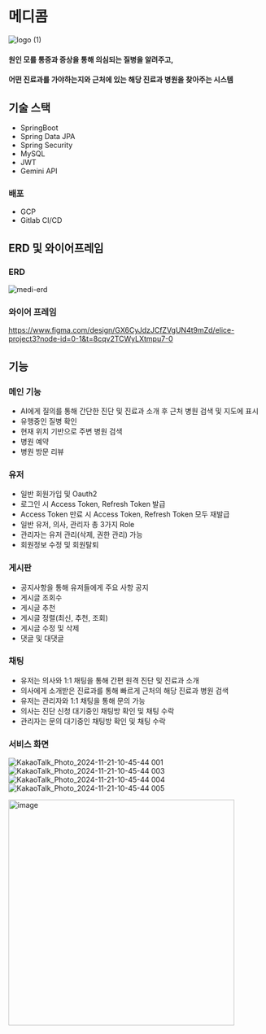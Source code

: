 # 메디콤
![logo (1)](https://github.com/user-attachments/assets/1c157835-d764-46e6-bcf5-c250ff089ba2)

#### 원인 모를 통증과 증상을 통해 의심되는 질병을 알려주고,
#### 어떤 진료과를 가야하는지와 근처에 있는 해당 진료과 병원을 찾아주는 시스템

## 기술 스택
- SpringBoot
- Spring Data JPA
- Spring Security
- MySQL
- JWT
- Gemini API

### 배포
- GCP
- Gitlab CI/CD

## ERD 및 와이어프레임
### ERD
![medi-erd](https://github.com/user-attachments/assets/22b888e7-c908-4473-adb5-7d6cea5b4c47)


### 와이어 프레임
https://www.figma.com/design/GX6CyJdzJCfZVgUN4t9mZd/elice-project3?node-id=0-1&t=8cqv2TCWyLXtmpu7-0

## 기능

### 메인 기능
- AI에게 질의를 통해 간단한 진단 및 진료과 소개 후 근처 병원 검색 및 지도에 표시
- 유행중인 질병 확인
- 현재 위치 기반으로 주변 병원 검색
- 병원 예약
- 병원 방문 리뷰

### 유저
- 일반 회원가입 및 Oauth2
- 로그인 시 Access Token, Refresh Token 발급
- Access Token 만료 시 Access Token, Refresh Token 모두 재발급
- 일반 유저, 의사, 관리자 총 3가지 Role
- 관리자는 유저 관리(삭제, 권한 관리) 가능
- 회원정보 수정 및 회원탈퇴

### 게시판
- 공지사항을 통해 유저들에게 주요 사항 공지
- 게시글 조회수
- 게시글 추천
- 게시글 정렬(최신, 추천, 조회)
- 게시글 수정 및 삭제
- 댓글 및 대댓글

### 채팅
- 유저는 의사와 1:1 채팅을 통해 간편 원격 진단 및 진료과 소개
- 의사에게 소개받은 진료과를 통해 빠르게 근처의 해당 진료과 병원 검색
- 유저는 관리자와 1:1 채팅을 통해 문의 가능
- 의사는 진단 신청 대기중인 채팅방 확인 및 채팅 수락
- 관리자는 문의 대기중인 채팅방 확인 및 채팅 수락

### 서비스 화면
![KakaoTalk_Photo_2024-11-21-10-45-44 001](https://github.com/user-attachments/assets/f1097516-a43c-4bd5-80e5-a3d564178e85)
![KakaoTalk_Photo_2024-11-21-10-45-44 003](https://github.com/user-attachments/assets/c3a83f00-c4a7-4834-99da-1d6d7f563653)
![KakaoTalk_Photo_2024-11-21-10-45-44 004](https://github.com/user-attachments/assets/cea91a77-c096-4b02-9196-7382b387c79e)
![KakaoTalk_Photo_2024-11-21-10-45-44 005](https://github.com/user-attachments/assets/6d73bdc8-6341-4acc-b767-c246d27eda57)

<img width="444" alt="image" src="https://github.com/user-attachments/assets/93094e5e-3e81-4d43-a514-cb02e3934f03">

